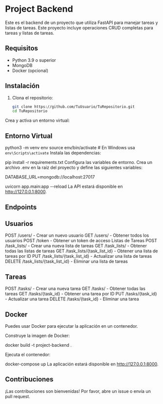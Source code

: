 # Project Backend

Este es el backend de un proyecto que utiliza FastAPI para manejar tareas y listas de tareas. Este proyecto incluye operaciones CRUD completas para tareas y listas de tareas.

## Requisitos

- Python 3.9 o superior
- MongoDB
- Docker (opcional)

## Instalación

1. Clona el repositorio:

   ```sh
   git clone https://github.com/TuUsuario/TuRepositorio.git
   cd TuRepositorio
Crea y activa un entorno virtual:

## Entorno Virtual
python3 -m venv env
source env/bin/activate  # En Windows usa `env\Scripts\activate`
Instala las dependencias:


pip install -r requirements.txt
Configura las variables de entorno. Crea un archivo .env en la raíz del proyecto y define las siguientes variables:


DATABASE_URL=mongodb://localhost:27017


uvicorn app.main:app --reload
La API estará disponible en http://127.0.0.1:8000.

## Endpoints

## Usuarios
POST /users/ - Crear un nuevo usuario
GET /users/ - Obtener todos los usuarios
POST /token - Obtener un token de acceso
Listas de Tareas
POST /task_lists/ - Crear una nueva lista de tareas
GET /task_lists/ - Obtener todas las listas de tareas
GET /task_lists/{task_list_id} - Obtener una lista de tareas por ID
PUT /task_lists/{task_list_id} - Actualizar una lista de tareas
DELETE /task_lists/{task_list_id} - Eliminar una lista de tareas

## Tareas
POST /tasks/ - Crear una nueva tarea
GET /tasks/ - Obtener todas las tareas
GET /tasks/{task_id} - Obtener una tarea por ID
PUT /tasks/{task_id} - Actualizar una tarea
DELETE /tasks/{task_id} - Eliminar una tarea

## Docker
Puedes usar Docker para ejecutar la aplicación en un contenedor.

Construye la imagen de Docker:

docker build -t project-backend .

Ejecuta el contenedor:

docker-compose up
La aplicación estará disponible en http://127.0.0.1:8000.

## Contribuciones
¡Las contribuciones son bienvenidas! Por favor, abre un issue o envía un pull request.